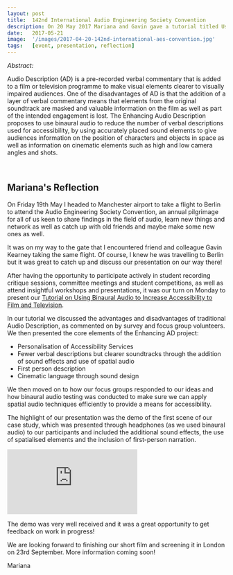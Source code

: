 ```yaml
---
layout: post
title:  142nd International Audio Engineering Society Convention
description: On 20 May 2017 Mariana and Gavin gave a tutorial titled Using Binaural Audio to increase accessibility to Film and Television How Digital at the 142nd International AES Convention held in Berlin. 
date:   2017-05-21
image:  '/images/2017-04-20-142nd-international-aes-convention.jpg'
tags:   [event, presentation, reflection]
---
```


*Abstract:*

Audio Description (AD) is a pre-recorded verbal commentary that is added to a film or television programme to make visual elements clearer to visually impaired audiences.  One of the disadvantages of AD is that the addition of a layer of verbal commentary means that elements from the original soundtrack are masked and valuable information on the film as well as part of the intended engagement is lost.  The Enhancing Audio Description proposes to use binaural audio to reduce the number of verbal descriptions used for accessibility, by using accurately placed sound elements to give audiences information on the position of characters and objects in space as well as information on cinematic elements such as high and low camera angles and shots.

<br>

## Mariana's Reflection

On Friday 19th May I headed to Manchester airport to take a flight to Berlin to attend the Audio Engineering Society Convention, an annual pilgrimage for all of us keen to share findings in the field of audio, learn new things and network as well as catch up with old friends and maybe make some new ones as well.

It was on my way to the gate that I encountered friend and colleague Gavin Kearney taking the same flight.  Of course, I knew he was travelling to Berlin but it was great to catch up and discuss our presentation on our way there!

After having the opportunity to participate actively in student recording critique sessions, committee meetings and student competitions, as well as attend insightful workshops and presentations, it was our turn on Monday to present our [Tutorial on Using Binaural Audio to Increase Accessibility to Film and Television](https://www.aes.org/events/142/tutorials/?ID=5404).

In our tutorial we discussed the advantages and disadvantages of traditional Audio Description, as commented on by survey and focus group volunteers.  We then presented the core elements of the Enhancing AD project:

- Personalisation of Accessibility Services
- Fewer verbal descriptions but clearer soundtracks through the addition of sound effects and use of spatial audio
- First person description
- Cinematic language through sound design

We then moved on to how our focus groups responded to our ideas and how binaural audio testing was conducted to make sure we can apply spatial audio techniques efficiently to provide a means for accessibility.

The highlight of our presentation was the demo of the first scene of our case study, which was presented through headphones (as we used binaural audio) to our participants and included the additional sound effects, the use of spatialised elements and the inclusion of first-person narration.

<p><iframe src="https://www.youtube.com/embed/5UfFsYqfp-M" loading="lazy" frameborder="0" allowfullscreen></iframe></p>

The demo was very well received and it was a great opportunity to get feedback on work in progress!

We are looking forward to finishing our short film and screening it in London on 23rd September.  More information coming soon!

Mariana

<br><br>
